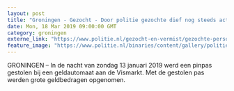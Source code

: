 ```yaml
---
layout: post
title: "Groningen - Gezocht - Door politie gezochte dief nog steeds actief."
date: Mon, 18 Mar 2019 09:00:00 GMT
category: groningen
externe_link: "https://www.politie.nl/gezocht-en-vermist/gezochte-personen/2019/maart/01-door-politie-gezochte-dief-maakt-nog-steeds-actief.html"
feature_image: "https://www.politie.nl/binaries/content/gallery/politie/gezocht/verdachten/2019/maart/01-nn/pinpasdiefstal-vismarkt-groningen/2_003.jpeg"
---
```


GRONINGEN – In de nacht van zondag 13 januari 2019 werd een pinpas gestolen bij een geldautomaat aan de Vismarkt. Met de gestolen pas werden grote geldbedragen opgenomen.
